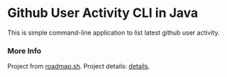 # Github User Activity CLI in Java

This is simple command-line application to list latest github user activity.

### More Info

Project from [roadmap.sh](https://roadmap.sh/). Project details: [details](https://roadmap.sh/projects/github-user-activity).
